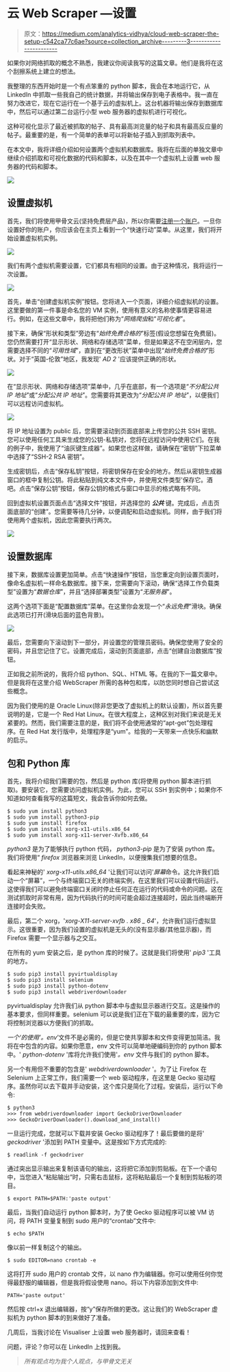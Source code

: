 # 云 Web Scraper —设置

> 原文：<https://medium.com/analytics-vidhya/cloud-web-scraper-the-setup-c542ca77c6ae?source=collection_archive---------3----------------------->

如果你对网络抓取的概念不熟悉，我建议你阅读我写的这篇文章。他们是我将在这个刮擦系统上建立的想法。

我整理的东西开始时是一个有点笨重的 python 脚本，我会在本地运行它，从 LinkedIn 中抓取一些我自己的统计数据，并将输出保存到电子表格中。我一直在努力改进它，现在它运行在一个基于云的虚拟机上。这台机器将输出保存到数据库中，然后可以通过第二台运行小型 web 服务器的虚拟机进行可视化。

这种可视化显示了最近被抓取的帖子、具有最高浏览量的帖子和具有最高反应量的帖子。最重要的是，有一个简单的表单可以将新帖子插入到抓取列表中。

在本文中，我将详细介绍如何设置两个虚拟机和数据库。我将在后面的单独文章中继续介绍抓取和可视化数据的代码和脚本，以及在其中一个虚拟机上设置 web 服务器的代码和脚本。

![](img/6ffd84decd468da993b42b41f2e42dee.png)

## 设置虚拟机

首先，我们将使用甲骨文云(坚持免费层产品)，所以你需要[注册一个账户](http://bit.ly/OCTrialLink)。一旦你设置好你的账户，你应该会在主页上看到一个“快速行动”菜单。从这里，我们将开始设置虚拟机实例。

![](img/3f408e83c50a0adfe2cbba24db14bc32.png)

我们有两个虚拟机需要设置，它们都具有相同的设置。由于这种情况，我将运行一次设置。

![](img/c94fb6d55ad1bafbc1ca3a682462383d.png)

首先，单击“创建虚拟机实例”按钮。您将进入一个页面，详细介绍虚拟机的设置。这里要做的第一件事是命名您的 VM 实例，使用有意义的名称使事情更容易进行。例如，在这些文章中，我将把他们称为“*网络爬虫*和“*可视化者*”。

接下来，确保“形状和类型”旁边有“*始终免费合格的*”标签(假设您想留在免费层)。您仍然需要打开“显示形状、网络和存储选项”菜单，但是如果这不在空闲层内，您需要选择不同的“*可用性域*”，直到在“更改形状”菜单中出现“*始终免费合格的*”形状。对于“英国-伦敦”地区，我发现' *AD 2* '应该提供正确的形状。

![](img/96bc865db4f98ba784a63a7a5ca75298.png)

在“显示形状、网络和存储选项”菜单中，几乎在底部，有一个选项是“*不分配公共 IP 地址*”或“*分配公共 IP 地址*”。您需要将其更改为“*分配公共 IP 地址*”，以便我们可以远程访问虚拟机。

![](img/4739dbb9531fb9ea882a2eebaa7a950a.png)

将 IP 地址设置为 public 后，您需要滚动到页面底部来上传您的公共 SSH 密钥。您可以使用任何工具来生成您的公钥-私钥对，您将在远程访问中使用它们。在我的例子中，我使用了“油灰键生成器”。如果您也这样做，请确保在“密钥”下拉菜单中选择了“SSH-2 RSA 密钥”。

生成密钥后，点击“保存私钥”按钮，将密钥保存在安全的地方。然后从密钥生成器窗口的框中复制公钥。将此粘贴到纯文本文件中，并使用文件类型'保存它。酒吧。点击“保存公钥”按钮，保存公钥的格式与窗口中显示的格式略有不同。

回到虚拟机设置页面点击“选择文件”按钮，并选择您的 ***公共*** 键。完成后，点击页面底部的“创建”。您需要等待几分钟，以便调配和启动虚拟机。同样，由于我们将使用两个虚拟机，因此您需要执行两次。

![](img/4484a1f28ba4f3cd5bfc78abb6dcf392.png)

## 设置数据库

接下来，数据库设置更加简单。点击“快速操作”按钮，当您重定向到设置页面时，像命名虚拟机一样命名数据库。接下来，您需要向下滚动，确保“选择工作负载类型”设置为“*数据仓库*”，并且“选择部署类型”设置为“*无服务器*”。

这两个选项下面是“配置数据库”菜单。在这里你会发现一个“*永远免费*”滑块。确保此选项已打开(滑块后面的蓝色背景)。

![](img/30512328e5ad53215b074f8d614755e6.png)

最后，您需要向下滚动到下一部分，并设置您的管理员密码。确保您使用了安全的密码，并且您记住了它。设置完成后，滚动到页面底部，点击“创建自治数据库”按钮。

正如我之前所说的，我将介绍 python、SQL、HTML 等。在我的下一篇文章中。但是我将在这里介绍 WebScraper 所需的各种包和库，以防您同时想自己尝试这些概念。

因为我们使用的是 Oracle Linux(除非您更改了虚拟机上的默认设置)，所以首先要说明的是，它是一个 Red Hat Linux。在很大程度上，这种区别对我们来说是无关紧要的。然而，我们需要注意的是，我们将不会使用通常的“apt-get”包处理程序。在 Red Hat 发行版中，处理程序是“yum”。给我的一天带来一点快乐和幽默的启示。

## 包和 Python 库

首先，我将介绍我们需要的包，然后是 python 库(将使用 python 脚本进行抓取)。要安装它，您需要访问虚拟机实例。为此，您可以 SSH 到实例中；如果你不知道如何查看我写的这篇短文，我会告诉你如何去做。

```
$ sudo yum install python3
$ sudo yum install python3-pip
$ sudo yum install firefox
$ sudo yum install xorg-x11-utils.x86_64
$ sudo yum install xorg-x11-server-Xvfb.x86_64
```

*python3* 是为了能够执行 python 代码， *python3-pip* 是为了安装 python 库。我们将使用“ *firefox* 浏览器来浏览 LinkedIn，以便搜集我们想要的信息。

看起来神秘的' *xorg-x11-utils.x86_64* '让我们可以访问'*屏幕*命令。这允许我们启动一个“屏幕”，一个与终端窗口无关的终端实例，在这里我们可以设置代码运行。这使得我们可以避免终端窗口关闭时停止任何正在运行的代码或命令的问题。这在测试抓取时非常有用，因为代码执行的时间可能会超过连接超时，因此当终端断开连接时会失败。

最后，第二个 xorg，'*xorg-X11-server-xvfb . x86 _ 64*'，允许我们运行虚拟显示。这很重要，因为我们设置的虚拟机是无头的(没有显示器/其他显示器)，而 Firefox 需要一个显示器与之交互。

在所有的 yum 安装之后，是 python 库的时候了。这就是我们将使用' *pip3* '工具的地方。

```
$ sudo pip3 install pyvirtualdisplay
$ sudo pip3 install selenium
$ sudo pip3 install python-dotenv
$ sudo pip3 install webdriverdownloader
```

pyvirtualdisplay 允许我们从 python 脚本中与虚拟显示器进行交互。这是操作的基本要求，但同样重要。selenium 可以说是我们正在下载的最重要的库，因为它将控制浏览器以方便我们的抓取。

*一个‘的使用’。env*’文件不是必需的，但是它使共享脚本和文件变得更加简洁。我将在中包含的内容。如果你愿意，env 文件可以简单地硬编码到你的 python 脚本中。' *python-dotenv* '库将允许我们使用'*。env* 文件与我们的 python 脚本。

另一个有用但不重要的包含是' *webdriverdownloader* '。为了让 Firefox 在 Selenium 上正常工作，我们需要一个 web 驱动程序，在这里是 Gecko 驱动程序。虽然你可以去下载并手动安装，这个库只是简化了过程。安装后，运行以下命令:

```
$ python3
>>> from webdriverdownloader import GeckoDriverDownloader
>>> GeckoDriverDownloader().download_and_install()
```

一旦运行完成，您就可以下载并安装 Gecko 驱动程序了！最后要做的是将' *geckodriver* '添加到 PATH 变量中。这是按如下方式完成的:

```
$ readlink -f geckodriver
```

通过突出显示输出来复制该语句的输出，这将把它添加到剪贴板。在下一个语句中，当您进入“粘贴输出”时，只需右击鼠标，这将粘贴最后一个复制到剪贴板的项目。

```
$ export PATH=$PATH:'paste output'
```

最后，当我们自动运行 python 脚本时，为了使 Gecko 驱动程序可以被 VM 访问，将 PATH 变量复制到 sudo 用户的“crontab”文件中:

```
$ echo $PATH
```

像以前一样复制这个的输出。

```
$ sudo EDITOR=nano crontab -e
```

这将打开 sudo 用户的 crontab 文件，以 nano 作为编辑器。你可以使用任何你觉得最舒服的编辑器，但是我将假设使用 nano。将以下内容添加到文件中:

```
PATH='paste output'
```

然后按 ctrl+x 退出编辑器，按“y”保存所做的更改。这让我们的 WebScraper 虚拟机为 python 脚本的到来做好了准备。

几周后，当我讨论在 Visualiser 上设置 web 服务器时，请回来查看！

问题，评论？你可以在 LinkedIn 上找到我。

> *所有观点均为我个人观点，与甲骨文无关*